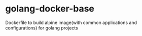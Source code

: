 # golang-docker-base
Dockerfile to build alpine image(with common applications and configurations) for golang projects
